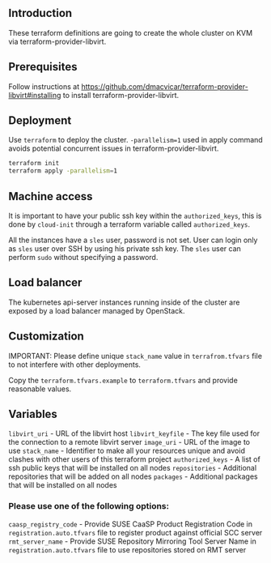 ## Introduction

These terraform definitions are going to create the whole
cluster on KVM via terraform-provider-libvirt.

## Prerequisites

Follow instructions at https://github.com/dmacvicar/terraform-provider-libvirt#installing to install terraform-provider-libvirt.

## Deployment

Use `terraform` to deploy the cluster. `-parallelism=1` used in apply command avoids potential concurrent issues in terraform-provider-libvirt.

```sh
terraform init
terraform apply -parallelism=1
```

## Machine access

It is important to have your public ssh key within the `authorized_keys`, this is done by `cloud-init` through a terraform variable called `authorized_keys`.

All the instances have a `sles` user, password is not set. User can login only as `sles` user over SSH by using his private ssh key. The `sles` user can perform `sudo` without specifying a password.

## Load balancer

The kubernetes api-server instances running inside of the cluster are
exposed by a load balancer managed by OpenStack.

## Customization

IMPORTANT: Please define unique `stack_name` value in `terrafrom.tfvars` file to not interfere with other deployments.

Copy the `terraform.tfvars.example` to `terraform.tfvars` and provide reasonable values.

## Variables

`libvirt_uri` - URL of the libvirt host
`libvirt_keyfile` - The key file used for the connection to a remote libvirt server
`image_uri` - URL of the image to use
`stack_name` - Identifier to make all your resources unique and avoid clashes with other users of this terraform project
`authorized_keys` - A list of ssh public keys that will be installed on all nodes
`repositories` - Additional repositories that will be added on all nodes
`packages` - Additional packages that will be installed on all nodes

### Please use one of the following options:
`caasp_registry_code` - Provide SUSE CaaSP Product Registration Code in `registration.auto.tfvars` file to register product against official SCC server  
`rmt_server_name` - Provide SUSE Repository Mirroring Tool Server Name in `registration.auto.tfvars` file to use repositories stored on RMT server  
